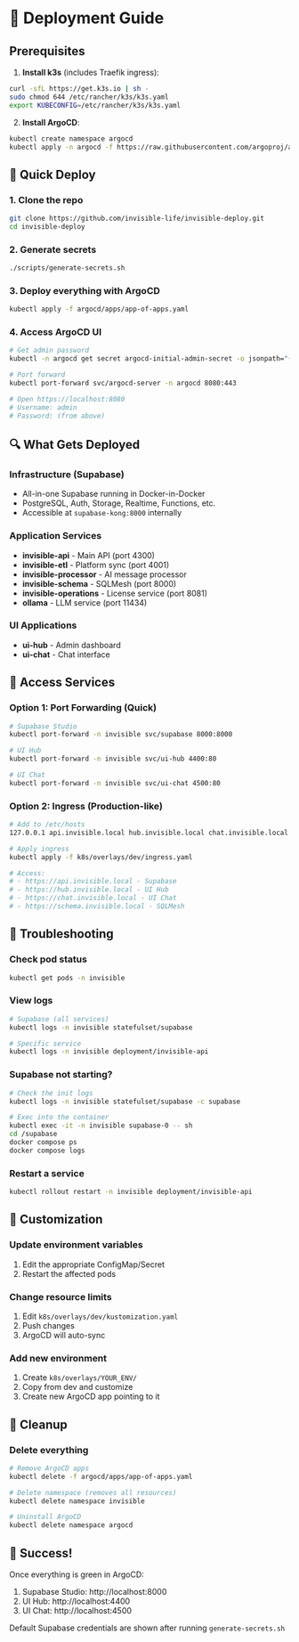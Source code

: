 # 🚀 Deployment Guide

## Prerequisites

1. **Install k3s** (includes Traefik ingress):
```bash
curl -sfL https://get.k3s.io | sh -
sudo chmod 644 /etc/rancher/k3s/k3s.yaml
export KUBECONFIG=/etc/rancher/k3s/k3s.yaml
```

2. **Install ArgoCD**:
```bash
kubectl create namespace argocd
kubectl apply -n argocd -f https://raw.githubusercontent.com/argoproj/argo-cd/stable/manifests/install.yaml
```

## 🎯 Quick Deploy

### 1. Clone the repo
```bash
git clone https://github.com/invisible-life/invisible-deploy.git
cd invisible-deploy
```

### 2. Generate secrets
```bash
./scripts/generate-secrets.sh
```

### 3. Deploy everything with ArgoCD
```bash
kubectl apply -f argocd/apps/app-of-apps.yaml
```

### 4. Access ArgoCD UI
```bash
# Get admin password
kubectl -n argocd get secret argocd-initial-admin-secret -o jsonpath="{.data.password}" | base64 -d

# Port forward
kubectl port-forward svc/argocd-server -n argocd 8080:443

# Open https://localhost:8080
# Username: admin
# Password: (from above)
```

## 🔍 What Gets Deployed

### Infrastructure (Supabase)
- All-in-one Supabase running in Docker-in-Docker
- PostgreSQL, Auth, Storage, Realtime, Functions, etc.
- Accessible at `supabase-kong:8000` internally

### Application Services
- **invisible-api** - Main API (port 4300)
- **invisible-etl** - Platform sync (port 4001)
- **invisible-processor** - AI message processor
- **invisible-schema** - SQLMesh (port 8000)
- **invisible-operations** - License service (port 8081)
- **ollama** - LLM service (port 11434)

### UI Applications
- **ui-hub** - Admin dashboard
- **ui-chat** - Chat interface

## 📡 Access Services

### Option 1: Port Forwarding (Quick)
```bash
# Supabase Studio
kubectl port-forward -n invisible svc/supabase 8000:8000

# UI Hub
kubectl port-forward -n invisible svc/ui-hub 4400:80

# UI Chat
kubectl port-forward -n invisible svc/ui-chat 4500:80
```

### Option 2: Ingress (Production-like)
```bash
# Add to /etc/hosts
127.0.0.1 api.invisible.local hub.invisible.local chat.invisible.local schema.invisible.local

# Apply ingress
kubectl apply -f k8s/overlays/dev/ingress.yaml

# Access:
# - https://api.invisible.local - Supabase
# - https://hub.invisible.local - UI Hub
# - https://chat.invisible.local - UI Chat
# - https://schema.invisible.local - SQLMesh
```

## 🔧 Troubleshooting

### Check pod status
```bash
kubectl get pods -n invisible
```

### View logs
```bash
# Supabase (all services)
kubectl logs -n invisible statefulset/supabase

# Specific service
kubectl logs -n invisible deployment/invisible-api
```

### Supabase not starting?
```bash
# Check the init logs
kubectl logs -n invisible statefulset/supabase -c supabase

# Exec into the container
kubectl exec -it -n invisible supabase-0 -- sh
cd /supabase
docker compose ps
docker compose logs
```

### Restart a service
```bash
kubectl rollout restart -n invisible deployment/invisible-api
```

## 🎨 Customization

### Update environment variables
1. Edit the appropriate ConfigMap/Secret
2. Restart the affected pods

### Change resource limits
1. Edit `k8s/overlays/dev/kustomization.yaml`
2. Push changes
3. ArgoCD will auto-sync

### Add new environment
1. Create `k8s/overlays/YOUR_ENV/`
2. Copy from dev and customize
3. Create new ArgoCD app pointing to it

## 🧹 Cleanup

### Delete everything
```bash
# Remove ArgoCD apps
kubectl delete -f argocd/apps/app-of-apps.yaml

# Delete namespace (removes all resources)
kubectl delete namespace invisible

# Uninstall ArgoCD
kubectl delete namespace argocd
```

## 🎉 Success!

Once everything is green in ArgoCD:
1. Supabase Studio: http://localhost:8000
2. UI Hub: http://localhost:4400
3. UI Chat: http://localhost:4500

Default Supabase credentials are shown after running `generate-secrets.sh`